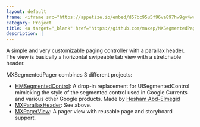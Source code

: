 ```yaml
---
layout: default
frame: <iframe src="https://appetize.io/embed/d57bc95u5f96va897hw9gv4wc0?device=iphone6s&scale=75&autoplay=false&orientation=portrait&deviceColor=white&disableHome=true" width="312px" height="653px" frameborder="0" scrolling="no"></iframe>
category: Project
title: <a target="_blank" href="https://github.com/maxep/MXSegmentedPager">MXSegmentedPager</a>
description: |
---
```

A simple and very customizable paging controller with a parallax header. The view is basically a horizontal swipeable tab view with a stretchable header.

MXSegmentedPager combines 3 different projects:

+ [HMSegmentedControl](https://github.com/HeshamMegid/HMSegmentedControl): A drop-in replacement for UISegmentedControl mimicking the style of the segmented control used in Google Currents and various other Google products. Made by [Hesham Abd-Elmegid](https://github.com/HeshamMegid)
+ [MXParallaxHeader](https://github.com/maxep/MXParallaxHeader): See above.
+ [MXPagerView](https://github.com/maxep/MXPagerView): A pager view with reusable page and storyboard support.
